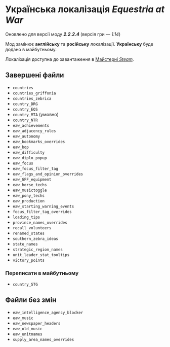 # Українська локалізація *Equestria at War*
Оновлено для версії моду ***2.2.2.4*** (версія гри&nbsp;— *1.14*)

Мод замінює **англійську** та **російську** локалізації. **Українську** буде додано в майбутньому.

Локалізація доступна до завантаження в [Майстерні *Steam*](https://steamcommunity.com/workshop/filedetails/?id=3176454246).

## Завершені файли
+ `countries`
+ `countries_griffonia`
+ `countries_zebrica`
+ `country_DRG`
+ `country_EQS`
+ `country_MTA` (умовно)
+ `country_NTR`
+ `eaw_achievements`
+ `eaw_adjacency_rules`
+ `eaw_autonomy`
+ `eaw_bookmarks_overrides`
+ `eaw_bop`
+ `eaw_difficulty`
+ `eaw_diplo_popup`
+ `eaw_focus`
+ `eaw_focus_filter_tag`
+ `eaw_flags_and_opinion_overrides`
+ `eaw_GFF_equipment`
+ `eaw_horse_techs`
+ `eaw_musictoggle`
+ `eaw_pony_techs`
+ `eaw_production`
+ `eaw_starting_warning_events`
+ `focus_filter_tag_overrides`
+ `loading_tips`
+ `province_names_overrides`
+ `recall_volunteers`
+ `renamed_states`
+ `southern_zebra_ideas`
+ `state_names`
+ `strategic_region_names`
+ `unit_leader_stat_tooltips`
+ `victory_points`

### Переписати в майбутньому
+ `country_STG`

## Файли без змін
+ `eaw_intelligence_agency_blocker`
+ `eaw_music`
+ `eaw_newspaper_headers`
+ `eaw_old_music`
+ `eaw_unitnames`
+ `supply_area_names_overrides`